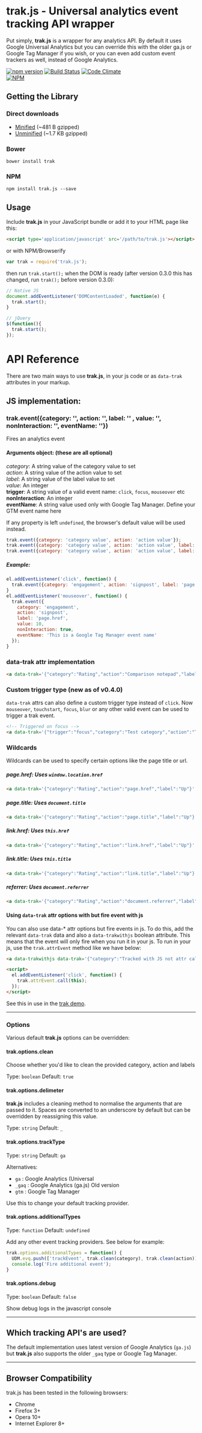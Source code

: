 # trak.js - Universal analytics event tracking API wrapper

Put simply, **trak.js** is a wrapper for any analytics API. By default it uses Google Universal Analytics but you can override this with the older ga.js or Google Tag Manager if you wish, or you can even add custom event trackers as well, instead of Google Analytics.

[![npm version](https://badge.fury.io/js/trak.js.svg)](http://badge.fury.io/js/trak.js) [![Build Status](https://travis-ci.org/tmwagency/trak.js.svg)](https://travis-ci.org/tmwagency/trak.js) [![Code Climate](https://codeclimate.com/github/tmwagency/trak.js.png)](https://codeclimate.com/github/tmwagency/trak.js) <br>
[![NPM](https://nodei.co/npm/trak.js.png?downloads=true)](https://nodei.co/npm/trak.js/)

## Getting the Library
### Direct downloads
- [Minified](https://raw.githubusercontent.com/tmwagency/trak.js/master/dist/trak.min.js) (~481 B gzipped)
- [Unminified](https://raw.githubusercontent.com/tmwagency/trak.js/master/dist/trak.js) (~1.7 KB gzipped)

### Bower
`bower install trak`

### NPM
`npm install trak.js --save`

## Usage
Include **trak.js** in your JavaScript bundle or add it to your HTML page like this:

```html
<script type='application/javascript' src='/path/to/trak.js'></script>
```

or with NPM/Browserify

```js
var trak = require('trak.js');
```

then run `trak.start();` when the DOM is ready (after version 0.3.0 this has changed, run `trak();` before version 0.3.0):

```js
// Native JS
document.addEventListener('DOMContentLoaded', function(e) {
  trak.start();
}

// jQuery
$(function(){
  trak.start();
});
```

# API Reference
There are two main ways to use **trak.js**, in your js code or as `data-trak` attributes in your markup.

## JS implementation:
### trak.event({category: '', action: '', label: '' , value: '', nonInteraction: '', eventName: ''})

Fires an analytics event

#### Arguments object: (these are all optional)
*category*: A string value of the category value to set<br>
*action*: A string value of the action value to set<br>
*label*: A string value of the label value to set<br>
*value*: An integer<br>
**trigger**: A string value of a valid event name: `click`, `focus`, `mouseover` etc<br>
**nonInteraction**: An integer<br>
**eventName**: A string value used only with Google Tag Manager. Define your GTM event name here

If any property is left `undefined`, the browser's default value will be used instead.

```js
trak.event({category: 'category value', action: 'action value'});
trak.event({category: 'category value', action: 'action value', label: 'label value'});
trak.event({category: 'category value', action: 'action value', label: 'label value' , value: '', nonInteraction: '', eventName: ''});
```
##### Example:
```js
el.addEventListener('click', function() {
  trak.event({category: 'engagement', action: 'signpost', label: 'page.href'});
}
el.addEventListener('mouseover', function() {
  trak.event({
    category: 'engagement',
    action: 'signpost',
    label: 'page.href',
    value: 10,
    nonInteraction: true,
    eventName: 'This is a Google Tag Manager event name'
  });
}
```

### data-trak attr implementation
```html
<a data-trak='{"category":"Rating","action":"Comparison notepad","label":"Up"}' href="#">link</a>
```

### Custom trigger type (new as of v0.4.0)
`data-trak` attrs can also define a custom trigger type instead of `click`. Now `mouseover`, `touchstart`, `focus`, `blur` or any other valid event can be used to trigger a trak event.

```html
<!-- Triggered on focus -->
<a data-trak='{"trigger":"focus","category":"Test category","action":"Test action","label":"Test label"}' href="#pagehref">Custom trigger type</a>
```

### Wildcards
Wildcards can be used to specify certain options like the page title or url.

##### page.href: Uses `window.location.href`
```html
<a data-trak='{"category":"Rating","action":"page.href","label":"Up"}' href="#">link</a>
```
##### page.title: Uses `document.title`
```html
<a data-trak='{"category":"Rating","action":"page.title","label":"Up"}'href="#" >link</a>
```
##### link.href: Uses `this.href`
```html
<a data-trak='{"category":"Rating","action":"link.href","label":"Up"}' href="#">link</a>
```
##### link.title: Uses `this.title`
```html
<a data-trak='{"category":"Rating","action":"link.title","label":"Up"}' href="#">link</a>
```
##### referrer: Uses `document.referrer`
```html
<a data-trak='{"category":"Rating","action":"document.referrer","label":"Up"}' href="#">link</a>
```

#### Using `data-trak` attr options with but fire event with js
You can also use data-* attr options but fire events in js. To do this, add the relevant `data-trak` data and also a `data-trakwithjs` boolean attribute. This means that the event will only fire when you run it in your js. To run in your js, use the `trak.attrEvent` method like we have below:

```html
<a data-trakwithjs data-trak='{"category":"Tracked with JS not attr call","action":"link.href","label":"this is a label"}' href="#pagehref">trakwithjs</a>

<script>
  el.addEventListener('click', function() {
    trak.attrEvent.call(this);
  });
</script>
```
See this in use in the [trak demo](http://tech.tmw.co.uk/code/trak/demo.html).

---

### Options
Various default **trak.js** options can be overridden:

#### trak.options.clean
Choose whether you'd like to clean the provided category, action and labels

Type: `boolean`
Default: `true`


#### trak.options.delimeter
**trak.js** includes a cleaning method to normalise the arguments that are passed to it. Spaces are converted to an underscore by default but can be overridden by reassigning this value.

Type: `string`
Default: `_`


#### trak.options.trackType
Type: `string`
Default: `ga`

Alternatives:
* `ga` : Google Analytics (Universal
* `_gaq` : Google Analytics (ga.js) Old version
* `gtm` : Google Tag Manager

Use this to change your default tracking provider.

#### trak.options.additionalTypes
Type: `function`
Default: `undefined`

Add any other event tracking providers. See below for example:

```js
trak.options.additionalTypes = function() {
  UDM.evq.push(['trackEvent', trak.clean(category), trak.clean(action)]); // trak.clean(label)
  console.log('Fire additional event');
}
```

#### trak.options.debug
Type: `boolean`
Default: `false`

Show debug logs in the javascript console

---

## Which tracking API's are used?
The default implementation uses latest version of Google Analytics (`ga.js`) but **trak.js** also supports the older `_gaq` type or Google Tag Manager.

---
## Browser Compatibility
trak.js has been tested in the following browsers:
- Chrome
- Firefox 3+
- Opera 10+
- Internet Explorer 8+
